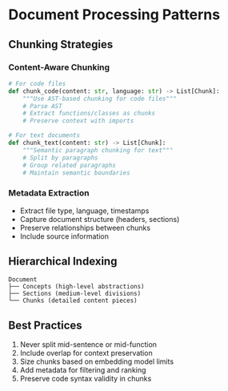 # Document Processing Patterns

## Chunking Strategies

### Content-Aware Chunking

```python
# For code files
def chunk_code(content: str, language: str) -> List[Chunk]:
    """Use AST-based chunking for code files"""
    # Parse AST
    # Extract functions/classes as chunks
    # Preserve context with imports

# For text documents
def chunk_text(content: str) -> List[Chunk]:
    """Semantic paragraph chunking for text"""
    # Split by paragraphs
    # Group related paragraphs
    # Maintain semantic boundaries
```

### Metadata Extraction

- Extract file type, language, timestamps
- Capture document structure (headers, sections)
- Preserve relationships between chunks
- Include source information

## Hierarchical Indexing

```
Document
├── Concepts (high-level abstractions)
├── Sections (medium-level divisions)
└── Chunks (detailed content pieces)
```

## Best Practices

1. Never split mid-sentence or mid-function
2. Include overlap for context preservation
3. Size chunks based on embedding model limits
4. Add metadata for filtering and ranking
5. Preserve code syntax validity in chunks
